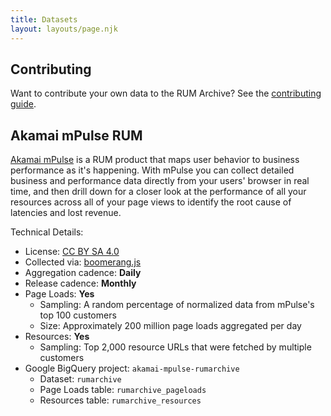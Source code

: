 ```yaml
---
title: Datasets
layout: layouts/page.njk
---
```


## Contributing

Want to contribute your own data to the RUM Archive?  See the [contributing guide](/contribute).

## Akamai mPulse RUM

[Akamai mPulse](https://www.akamai.com/products/mpulse-real-user-monitoring) is a RUM product that maps user behavior
to business performance as it's happening. With mPulse you can collect detailed business and performance data directly
from your users' browser in real time, and then drill down for a closer look at the performance of all your resources
across all of your page views to identify the root cause of latencies and lost revenue.

Technical Details:

* License: [CC BY SA 4.0](http://creativecommons.org/licenses/by-sa/4.0/)
* Collected via: [boomerang.js](https://github.com/akamai/boomerang)
* Aggregation cadence: **Daily**
* Release cadence: **Monthly**
* Page Loads: **Yes**
    * Sampling: A random percentage of normalized data from mPulse's top 100 customers
    * Size: Approximately 200 million page loads aggregated per day
* Resources: **Yes**
    * Sampling: Top 2,000 resource URLs that were fetched by multiple customers
* Google BigQuery project: `akamai-mpulse-rumarchive`
    * Dataset: `rumarchive`
    * Page Loads table: `rumarchive_pageloads`
    * Resources table: `rumarchive_resources`
